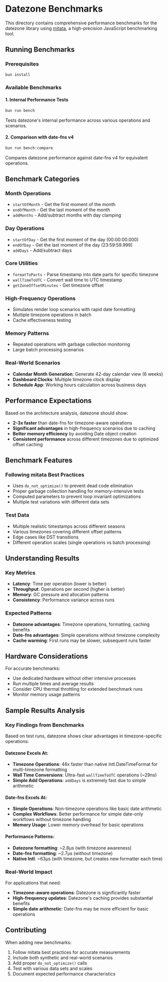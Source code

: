 # Datezone Benchmarks

This directory contains comprehensive performance benchmarks for the datezone library using [mitata](https://github.com/evanwashere/mitata), a high-precision JavaScript benchmarking tool.

## Running Benchmarks

### Prerequisites
```bash
bun install
```

### Available Benchmarks

#### 1. Internal Performance Tests
```bash
bun run bench
```
Tests datezone's internal performance across various operations and scenarios.

#### 2. Comparison with date-fns v4
```bash
bun run bench:compare
```
Compares datezone performance against date-fns v4 for equivalent operations.

## Benchmark Categories

### Month Operations
- `startOfMonth` - Get the first moment of the month
- `endOfMonth` - Get the last moment of the month  
- `addMonths` - Add/subtract months with day clamping

### Day Operations
- `startOfDay` - Get the first moment of the day (00:00:00.000)
- `endOfDay` - Get the last moment of the day (23:59:59.999)
- `addDays` - Add/subtract days

### Core Utilities
- `formatToParts` - Parse timestamp into date parts for specific timezone
- `wallTimeToUTC` - Convert wall time to UTC timestamp
- `getZoneOffsetMinutes` - Get timezone offset

### High-Frequency Operations
- Simulates render loop scenarios with rapid date formatting
- Multiple timezone operations in batch
- Cache effectiveness testing

### Memory Patterns
- Repeated operations with garbage collection monitoring
- Large batch processing scenarios

### Real-World Scenarios
- **Calendar Month Generation**: Generate 42-day calendar view (6 weeks)
- **Dashboard Clocks**: Multiple timezone clock display
- **Schedule App**: Working hours calculation across business days

## Performance Expectations

Based on the architecture analysis, datezone should show:

- **2-3x faster** than date-fns for timezone-aware operations
- **Significant advantages** in high-frequency scenarios due to caching
- **Better memory efficiency** by avoiding Date object creation
- **Consistent performance** across different timezones due to optimized offset caching

## Benchmark Features

### Following mitata Best Practices
- Uses `do_not_optimize()` to prevent dead code elimination
- Proper garbage collection handling for memory-intensive tests
- Computed parameters to prevent loop invariant optimizations
- Multiple test variations with different data sets

### Test Data
- Multiple realistic timestamps across different seasons
- Various timezones covering different offset patterns
- Edge cases like DST transitions
- Different operation scales (single operations vs batch processing)

## Understanding Results

### Key Metrics
- **Latency**: Time per operation (lower is better)
- **Throughput**: Operations per second (higher is better)
- **Memory**: GC pressure and allocation patterns
- **Consistency**: Performance variance across runs

### Expected Patterns
- **Datezone advantages**: Timezone operations, formatting, caching benefits
- **Date-fns advantages**: Simple operations without timezone complexity
- **Cache warming**: First runs may be slower, subsequent runs faster

## Hardware Considerations

For accurate benchmarks:
- Use dedicated hardware without other intensive processes
- Run multiple times and average results
- Consider CPU thermal throttling for extended benchmark runs
- Monitor memory usage patterns

## Sample Results Analysis

### Key Findings from Benchmarks

Based on test runs, datezone shows clear advantages in timezone-specific operations:

#### Datezone Excels At:
- **Timezone Operations**: 46x faster than native Intl.DateTimeFormat for multi-timezone formatting
- **Wall Time Conversions**: Ultra-fast `wallTimeToUTC` operations (~29ns)
- **Simple Add Operations**: `addDays` is extremely fast due to simple arithmetic

#### Date-fns Excels At:
- **Simple Operations**: Non-timezone operations like basic date arithmetic
- **Complex Workflows**: Better performance for simple date-only workflows without timezone handling
- **Memory Usage**: Lower memory overhead for basic operations

#### Performance Patterns:
- **Datezone formatting**: ~2.8µs (with timezone awareness)
- **Date-fns formatting**: ~2.7µs (without timezone)
- **Native Intl**: ~63µs (with timezone, but creates new formatter each time)

### Real-World Impact

For applications that need:
- **Timezone-aware operations**: Datezone is significantly faster
- **High-frequency updates**: Datezone's caching provides substantial benefits
- **Simple date arithmetic**: Date-fns may be more efficient for basic operations

## Contributing

When adding new benchmarks:
1. Follow mitata best practices for accurate measurements
2. Include both synthetic and real-world scenarios
3. Add proper `do_not_optimize()` calls
4. Test with various data sets and scales
5. Document expected performance characteristics 
